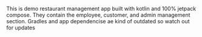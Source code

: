 This is demo restaurant management app built with kotlin and 100% jetpack compose. 
They contain the employee, customer, and admin management section.
Gradles and app dependencise ae kind of outdated so watch out for updates

